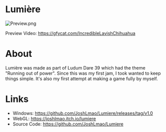 # Lumière

![Preview.png](http://i.imgur.com/z6VIoSX.png)

Preview Video: https://gfycat.com/IncredibleLavishChihuahua

# About
Lumière was made as part of Ludum Dare 39 which had the theme "Running out of power". Since this was my first jam, I took wanted to keep things simple. It's also my first attempt at making a game fully by myself.

# Links
* Windows: https://github.com/JoshLmao/Lumiere/releases/tag/v1.0
* WebGL: https://joshlmao.itch.io/lumiere
* Source Code: https://github.com/JoshLmao/Lumiere
